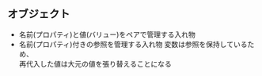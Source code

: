 ## オブジェクト
- 名前(プロパティ)と値(バリュー)をペアで管理する入れ物
- 名前(プロパティ)付きの参照を管理する入れ物
変数は参照を保持しているため、  
再代入した値は大元の値を張り替えることになる
